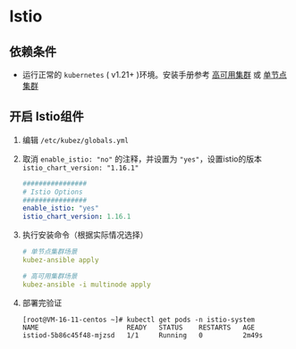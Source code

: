 # Istio

## 依赖条件

- 运行正常的 `kubernetes` ( v1.21+ )环境。安装手册参考 [高可用集群](https://github.com/gopixiu-io/kubez-ansible/blob/master/docs/install/multinode.md) 或 [单节点集群](https://github.com/gopixiu-io/kubez-ansible/blob/master/docs/install/all-in-one.md)

## 开启 Istio组件

1. 编辑 `/etc/kubez/globals.yml`

2. 取消 `enable_istio: "no"` 的注释，并设置为 `"yes"`，设置istio的版本`istio_chart_version: "1.16.1"`

   ```yaml
   ################
   # Istio Options
   ################
   enable_istio: "yes"
   istio_chart_version: 1.16.1
   ```

3. 执行安装命令（根据实际情况选择）

   ```yaml
   # 单节点集群场景
   kubez-ansible apply
   
   # 高可用集群场景
   kubez-ansible -i multinode apply
   ```

4. 部署完验证

   ```shell
   [root@VM-16-11-centos ~]# kubectl get pods -n istio-system
   NAME                      READY   STATUS    RESTARTS   AGE
   istiod-5b86c45f48-mjzsd   1/1     Running   0          2m49s
   ```

   